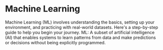 # Machine Learning
Machine Learning (ML) involves understanding the basics, setting up your environment, and practicing with real-world datasets. Here's a step-by-step guide to help you begin your journey.
ML: A subset of artificial intelligence (AI) that enables systems to learn patterns from data and make predictions or decisions without being explicitly programmed.
